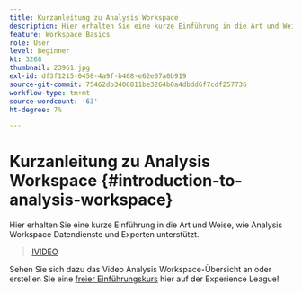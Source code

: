 ```yaml
---
title: Kurzanleitung zu Analysis Workspace
description: Hier erhalten Sie eine kurze Einführung in die Art und Weise, wie Analysis Workspace Datendienste und Experten unterstützt.
feature: Workspace Basics
role: User
level: Beginner
kt: 3268
thumbnail: 23961.jpg
exl-id: df3f1215-0458-4a9f-b408-e62e07a0b919
source-git-commit: 75462db3406811be3264b0a4dbdd6f7cdf257736
workflow-type: tm+mt
source-wordcount: '63'
ht-degree: 7%

---
```


# Kurzanleitung zu Analysis Workspace {#introduction-to-analysis-workspace}

Hier erhalten Sie eine kurze Einführung in die Art und Weise, wie Analysis Workspace Datendienste und Experten unterstützt.

>[!VIDEO](https://video.tv.adobe.com/v/28165/?quality=12&learn=on)

Sehen Sie sich dazu das Video Analysis Workspace-Übersicht an oder erstellen Sie eine [freier Einführungskurs](https://experienceleague.adobe.com/?recommended=Analytics-U-1-2020.1.workspace&amp;lang=de) hier auf der Experience League!
